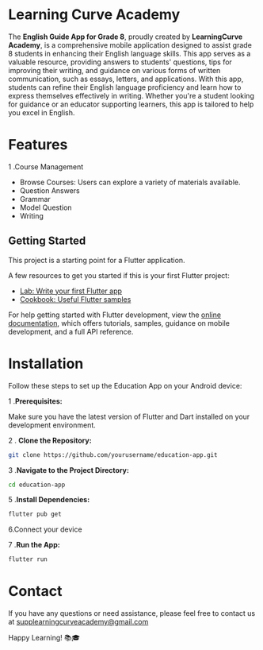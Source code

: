 
# Learning Curve Academy

The **English Guide App for Grade 8**, proudly created by **LearningCurve Academy**, is a comprehensive mobile application designed to assist grade 8 students in enhancing their English language skills. This app serves as a valuable resource, providing answers to students' questions, tips for improving their writing, and guidance on various forms of written communication, such as essays, letters, and applications. With this app, students can refine their English language proficiency and learn how to express themselves effectively in writing. Whether you're a student looking for guidance or an educator supporting learners, this app is tailored to help you excel in English.

# Features

 1 .Course Management 

- Browse Courses: Users can explore a variety of materials available.
- Question Answers
- Grammar
- Model Question
- Writing 

## Getting Started

This project is a starting point for a Flutter application.

A few resources to get you started if this is your first Flutter project:

- [Lab: Write your first Flutter app](https://docs.flutter.dev/get-started/codelab)
- [Cookbook: Useful Flutter samples](https://docs.flutter.dev/cookbook)

For help getting started with Flutter development, view the
[online documentation](https://docs.flutter.dev/), which offers tutorials,
samples, guidance on mobile development, and a full API reference.

# Installation

Follow these steps to set up the Education App on your Android device:

1 .**Prerequisites:**

 Make sure you have the latest version of Flutter and Dart installed on your development environment.

2 . **Clone the Repository:**
   ```bash
   git clone https://github.com/yourusername/education-app.git
```
3 .**Navigate to the Project Directory:**



``` bash
cd education-app
```
5 .**Install Dependencies:**
``` bash
flutter pub get
``` 

6.Connect your device 

7 .**Run the App:**
``` bash
flutter run
```

# Contact

If you have any questions or need assistance, please feel free to contact us at supplearningcurveacademy@gmail.com

Happy Learning! 📚🎓


